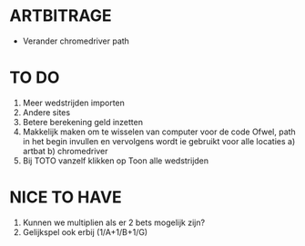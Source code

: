 # ARTBITRAGE

- Verander chromedriver path

# TO DO

1.  Meer wedstrijden importen
2.  Andere sites
3.  Betere berekening geld inzetten
4.  Makkelijk maken om te wisselen van computer voor de code
Ofwel, path in het begin invullen en vervolgens wordt ie gebruikt voor alle locaties
a) artbat
b) chromedriver
5. Bij TOTO vanzelf klikken op Toon alle wedstrijden


# NICE TO HAVE

1. Kunnen we multiplien als er 2 bets mogelijk zijn?
2. Gelijkspel ook erbij (1/A+1/B+1/G)
